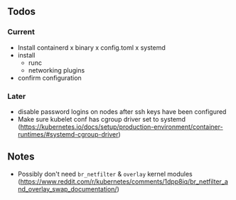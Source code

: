 ## Todos

### Current
- Install containerd
    x binary
    x config.toml
    x systemd
- install    
    - runc  
    - networking plugins
- confirm configuration


### Later

- disable password logins on nodes after ssh keys have been configured
- Make sure kubelet conf has cgroup driver set to systemd (https://kubernetes.io/docs/setup/production-environment/container-runtimes/#systemd-cgroup-driver)
    
## Notes

- Possibly don't need `br_netfilter` & `overlay` kernel modules (https://www.reddit.com/r/kubernetes/comments/1dpp8iq/br_netfilter_and_overlay_swap_documentation/)
